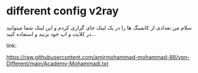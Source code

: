# different config v2ray 
سلام 
من تعدادی از کانفینگ ها را در یک لینک جای گزاری کردم و این لینک شما میتوانید در کلایت و اپ خود بزنید و استفاده کنید...

link:

https://raw.githubusercontent.com/amirmohammad-mohammad-88/vpn-Different/main/Academy-Mohammadi.txt
